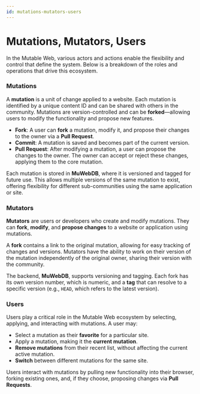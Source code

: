 ```yaml
---
id: mutations-mutators-users
---
```


# Mutations, Mutators, Users

In the Mutable Web, various actors and actions enable the flexibility and control that define the system. Below is a breakdown of the roles and operations that drive this ecosystem.

### Mutations

A **mutation** is a unit of change applied to a website. Each mutation is identified by a unique content ID and can be shared with others in the community. Mutations are version-controlled and can be **forked**—allowing users to modify the functionality and propose new features.

- **Fork**: A user can **fork** a mutation, modify it, and propose their changes to the owner via a **Pull Request**.
- **Commit**: A mutation is saved and becomes part of the current version.
- **Pull Request**: After modifying a mutation, a user can propose the changes to the owner. The owner can accept or reject these changes, applying them to the core mutation.

Each mutation is stored in **MuWebDB**, where it is versioned and tagged for future use. This allows multiple versions of the same mutation to exist, offering flexibility for different sub-communities using the same application or site.

### Mutators

**Mutators** are users or developers who create and modify mutations. They can **fork**, **modify**, and **propose changes** to a website or application using mutations.

A **fork** contains a link to the original mutation, allowing for easy tracking of changes and versions. Mutators have the ability to work on their version of the mutation independently of the original owner, sharing their version with the community.

The backend, **MuWebDB**, supports versioning and tagging. Each fork has its own version number, which is numeric, and a **tag** that can resolve to a specific version (e.g., `HEAD`, which refers to the latest version).

### Users

Users play a critical role in the Mutable Web ecosystem by selecting, applying, and interacting with mutations. A user may:

- Select a mutation as their **favorite** for a particular site.
- Apply a mutation, making it the **current mutation**.
- **Remove mutations** from their recent list, without affecting the current active mutation.
- **Switch** between different mutations for the same site.

Users interact with mutations by pulling new functionality into their browser, forking existing ones, and, if they choose, proposing changes via **Pull Requests**.
